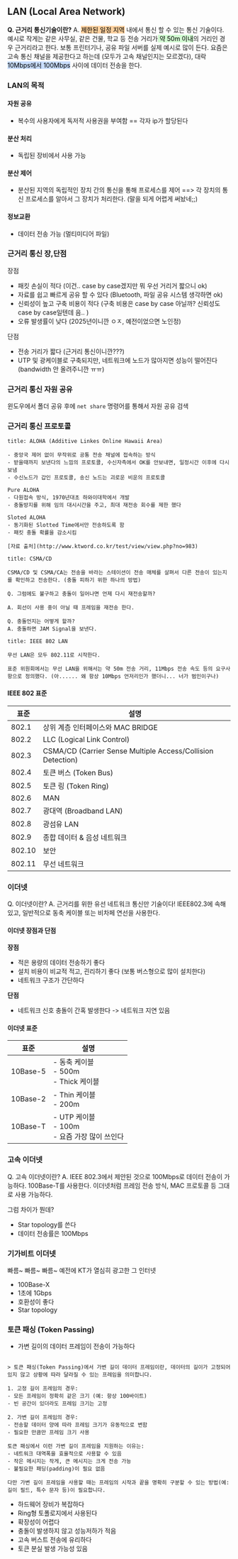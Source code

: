
## LAN (Local Area Network) 

**Q. 근거리 통신기술이란?**
A. <mark style="background: #FFB86CA6;">제한된 일정 지역</mark> 내에서 통신 할 수 있는 통신 기술이다. 예시로 작게는 같은 사무실, 같은 건물, 학교 등 전송 거리가<mark style="background: #BBFABBA6;"> 약 50m 이내</mark>의 거리인 경우 근거리라고 한다. 보통 프린터기나, 공유 파일 서버를 실제 예시로 많이 든다. 요즘은 고속 통신 채널을 제공한다고 하는데 (모두가 고속 채널인지는 모르겠다), 대락<mark style="background: #ADCCFFA6;"> 10Mbps에서 100Mbps</mark> 사이에 데이터 전송을 한다. 

### LAN의 목적

#### 자원 공유
- 복수의 사용자에게 독저적 사용권을 부여함 == 각자 ip가 할당된다 
#### 분산 처리
- 독립된 장비에서 사용 가능 

#### 분산 제어
- 분산된 지역의 독립적인 장치 간의 통신을 통해 프로세스를 제어 ==> 각 장치의 통신 프로세스를 알아서 그 장치가 처리한다. (말을 되게 어렵게 써놨네;;)

#### 정보교환
- 데이터 전송 가능 (멀티미디어 파일)

### 근거리 통신 장,단점

장점
- 패킷 손실이 적다 (이건.. case by case겠지만 뭐 우선 거리거 짧으니 ok)
- 자료를 쉽고 빠르게 공유 할 수 있다 (Bluetooth, 파일 공유 시스템 생각하면 ok)
- 신뢰성이 높고 구축 비용이 적다 (구축 비용은 case by case 아닐까? 신뢰성도 case by case일텐데 음.. )
- 오류 발생률이 낮다 (2025년이니깐 ㅇㅈ, 예전이었으면 노인정)

단점
- 전송 거리가 짧다 (근거리 통신이니깐???)
- UTP 및 광케이블로 구축되지만, 네트워크에 노드가 많아지면 성능이 떨어진다 (bandwidth 안 올려주니깐 ㅠㅠ)

### 근거리 통신 자원 공유 

윈도우에서 폴더 공유 후에 `net share` 명령어를 통해서 자원 공유 검색 

### 근거리 통신 프로토콜

```ad-note
title: ALOHA (Additive Linkes Online Hawaii Area)

- 중앙국 제어 없이 무작위로 공통 전송 채널에 접속하는 방식
- 받을때까지 보낸다의 느낌의 프로토콜, 수신자측에서 OK를 안보내면, 일정시간 이후에 다시 보냄 
- 수신노드가 갑인 프로토콜, 송신 노드는 괴로운 비운의 프로토콜 

Pure ALOHA 
- 다원접속 방식, 1970년대초 하와이대학에서 개발 
- 충돌방지를 위해 임의 대시시간을 주고, 최대 재전송 회수를 제한 했다 

Sloted ALOHA
- 동기화된 Slotted Time에서만 전송하도록 함 
- 패킷 충돌 확률을 감소시킴 

[자료 출처](http://www.ktword.co.kr/test/view/view.php?no=983)
```


```ad-note
title: CSMA/CD

CSMA/CD 및 CSMA/CA는 전송을 바라는 스테이션이 전송 매체를 살펴서 다른 전송이 있는지를 확인하고 전송한다. (충돌 피하기 위한 하나의 방법)

Q. 그럼에도 불구하고 충돌이 일어나면 언제 다시 재전송할까?

A. 회선이 사용 중이 아닐 때 프레임을 재전송 한다. 

Q. 충돌언지는 어떻게 할까?
A. 충돌하면 JAM Signal을 보낸다. 

```

```ad-note
title: IEEE 802 LAN

무선 LAN은 모두 802.11로 시작한다. 

표준 위원회에서는 무선 LAN을 위해서는 약 50m 전송 거리, 11Mbps 전송 속도 등의 요구사항으로 정의했다. (아...... 왜 항상 10Mbps 언저리인가 했더니... 너가 범인이구나) 

```

#### IEEE 802 표준 

| 표준     | 설명                                                          |
| ------ | ----------------------------------------------------------- |
| 802.1  | 상위 계층 인터페이스와 MAC BRIDGE                                     |
| 802.2  | LLC (Logical Link Control)                                  |
| 802.3  | CSMA/CD (Carrier Sense Multiple Access/Collision Detection) |
| 802.4  | 토큰 버스 (Token Bus)                                           |
| 802.5  | 토큰 링 (Token Ring)                                           |
| 802.6  | MAN                                                         |
| 802.7  | 광대역 (Broadband LAN)                                         |
| 802.8  | 광섬유 LAN                                                     |
| 802.9  | 종합 데이터 & 음성 네트워크                                            |
| 802.10 | 보안                                                          |
| 802.11 | 무선 네트워크                                                     |

### 이더넷

Q. 이더넷이란?
A. 근거리를 위한 유선 네트워크 통신만 기술이다! IEEE802.3에 속해 있고, 일반적으로 동축 케이블 또는 비차페 연선을 사용한다. 

#### 이더넷 장점과 단점

**장점**
- 적은 용량의 데이터 전송하기 좋다
- 설치 비용이 비교적 적고, 괸리하기 좋다 (보통 버스형으로 많이 설치한다)
- 네트워크 구조가 간단하다 

**단점**
- 네트워크 신호 충돌이 간혹 발생한다 -> 네트워크 지연 있음 

#### 이더넷 표준

| 표준       | 설명                                     |
| -------- | -------------------------------------- |
| 10Base-5 | - 동축 케이블<br>- 500m <br>- Thick 케이블     |
| 10Base-2 | - Thin 케이블 <br>- 200m                  |
| 10Base-T | - UTP 케이블<br>- 100m<br>- 요즘 가장 많이 쓰인다  |

### 고속 이더넷

Q. 고속 이더넷이란?
A. IEEE 802.3에서 제안된 것으로 100Mbps로 데이터 전송이 가능하다. 100Base-T를 사용한다. 이더넷처럼 프레임 전송 방식, MAC 프로토콜 등 그대로 사용 가능하다. 

그럼 차이가 뭔데?
- Star topology를 쓴다 
- 데이터 전송률은 100Mbps

### 기가비트 이더넷

빠름~ 빠름~ 빠름~ 
예전에 KT가 열심히 광고한 그 인터넷 

- 100Base-X
- 1초에 1Gbps
- 호환성이 좋다 
- Star topology

### 토큰 패싱 (Token Passing)

- 가변 길이의 데이터 프레임이 전송이 가능하다

```ad-claude

> 토큰 패싱(Token Passing)에서 가변 길이 데이터 프레임이란, 데이터의 길이가 고정되어 있지 않고 상황에 따라 달라질 수 있는 프레임을 의미합니다. 

1. 고정 길이 프레임의 경우:
- 모든 프레임이 정확히 같은 크기 (예: 항상 100바이트)
- 빈 공간이 있더라도 프레임 크기는 고정

2. 가변 길이 프레임의 경우:
- 전송할 데이터 양에 따라 프레임 크기가 유동적으로 변함
- 필요한 만큼만 프레임 크기 사용

토큰 패싱에서 이런 가변 길이 프레임을 지원하는 이유는:
- 네트워크 대역폭을 효율적으로 사용할 수 있음
- 작은 메시지는 작게, 큰 메시지는 크게 전송 가능
- 불필요한 패딩(padding)이 필요 없음

다만 가변 길이 프레임을 사용할 때는 프레임의 시작과 끝을 명확히 구분할 수 있는 방법(예: 길이 필드, 특수 문자 등)이 필요합니다.
```

- 하드웨어 장비가 복잡하다 
- Ring형 토폴로지에서 사용된다 
- 확장성이 어렵다
- 충돌이 발생하지 않고 성능저하가 적음
- 고속 버스트 전송에 유리하다 
- 토큰 분실 발생 가능성 있음 


